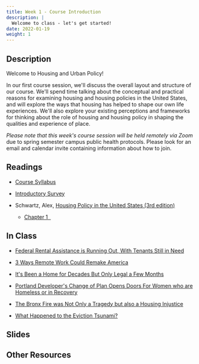 ```yaml
---
title: Week 1 - Course Introduction
description: |
  Welcome to class - let's get started!
date: 2022-01-19
weight: 1
---
```


## Description

Welcome to Housing and Urban Policy! 

In our first course session, we'll discuss the overall layout and structure of our course. We'll spend time talking about the conceptual and practical reasons for examining housing and housing policies in the United States, and will explore the ways that housing has helped to shape our own life experiences. We'll also explore your existing perceptions and frameworks for thinking about the role of housing and housing policy in shaping the qualities and experience of place.

*Please note that this week's course session will be held remotely via Zoom* due to spring semester campus public health protocols. Please look for an email and calendar invite containing information about how to join.

## Readings

* [Course Syllabus](/syllabus)

* [Introductory Survey](https://forms.illinois.edu/sec/1725614233)

* Schwartz, Alex, [Housing Policy in the United States (3rd edition)](https://www.routledge.com/Housing-Policy-in-the-United-States/Schwartz/p/book/9780367563912) 

  - [Chapter 1 &nbsp;<i class="fas fa-cloud-download-alt"></i>](https://uofi.box.com/s/4l81c33xl27swhmz5d1ixp78c4pznbz9)

## In Class

* [Federal Rental Assistance is Running Out, With Tenants Still in Need](https://www.nytimes.com/2022/01/07/us/federal-rental-assistance-evictions.html)

* [3 Ways Remote Work Could Remake America](https://www.vox.com/22839563/remote-work-climate-change-house-prices-cities)

* [It's Been a Home for Decades But Only Legal a Few Months](https://www.nytimes.com/2021/12/18/business/economy/california-housing.html)

* [Portland Developer's Change of Plan Opens Doors For Women who are Homeless or in Recovery](https://www.pressherald.com/2022/01/10/portland-developer-creates-housing-for-women-who-are-in-recovery-or-homeless/)

* [The Bronx Fire was Not Only a Tragedy but also a Housing Injustice](https://theintercept.com/2022/01/11/bronx-fire-housing-justice-eric-adams-kathy-hochul/)

* [What Happened to the Eviction Tsunami?](https://fivethirtyeight.com/features/what-happened-to-the-eviction-tsunami/)

## Slides
## Other Resources